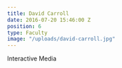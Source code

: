 ```yaml
---
title: David Carroll
date: 2016-07-20 15:46:00 Z
position: 6
type: Faculty
image: "/uploads/david-carroll.jpg"
---
```


Interactive Media
